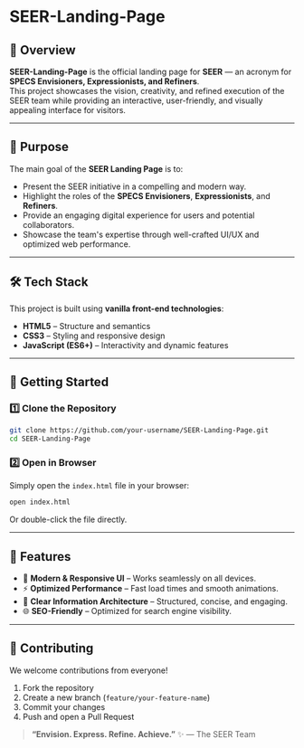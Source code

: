 # SEER-Landing-Page

## 📌 Overview
**SEER-Landing-Page** is the official landing page for **SEER** — an acronym for **SPECS Envisioners, Expressionists, and Refiners**.  
This project showcases the vision, creativity, and refined execution of the SEER team while providing an interactive, user-friendly, and visually appealing interface for visitors.

---

## 🎯 Purpose
The main goal of the **SEER Landing Page** is to:
- Present the SEER initiative in a compelling and modern way.
- Highlight the roles of the **SPECS Envisioners**, **Expressionists**, and **Refiners**.
- Provide an engaging digital experience for users and potential collaborators.
- Showcase the team's expertise through well-crafted UI/UX and optimized web performance.

---

## 🛠️ Tech Stack
This project is built using **vanilla front-end technologies**:
- **HTML5** – Structure and semantics  
- **CSS3** – Styling and responsive design  
- **JavaScript (ES6+)** – Interactivity and dynamic features

---

## 🚀 Getting Started

### 1️⃣ Clone the Repository
```bash
git clone https://github.com/your-username/SEER-Landing-Page.git
cd SEER-Landing-Page
````

### 2️⃣ Open in Browser

Simply open the `index.html` file in your browser:

```bash
open index.html
```

Or double-click the file directly.

---

## 🧩 Features

* 🎨 **Modern & Responsive UI** – Works seamlessly on all devices.
* ⚡ **Optimized Performance** – Fast load times and smooth animations.
* 🧠 **Clear Information Architecture** – Structured, concise, and engaging.
* 🌐 **SEO-Friendly** – Optimized for search engine visibility.

---

## 🤝 Contributing

We welcome contributions from everyone!

1. Fork the repository
2. Create a new branch (`feature/your-feature-name`)
3. Commit your changes
4. Push and open a Pull Request

> **“Envision. Express. Refine. Achieve.”** ✨
> — The SEER Team

